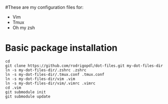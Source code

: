 #These are my configuration files for:

* Vim
* Tmux
* Oh my zsh

# Basic package installation

```
cd
git clone https://github.com/rodrigopdl/dot-files.git my-dot-files-dir
ln -s my-dot-files-dir/.zshrc .zshrc
ln -s my-dot-files-dir/.tmux.conf .tmux.conf
ln -s my-dot-files-dir/vim .vim
ln -s my-dot-files-dir/vim/.vimrc .vimrc
cd .vim
git submodule init
git submodule update
```
